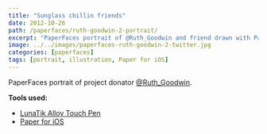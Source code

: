 ```yaml
---
title: "Sunglass chillin friends"
date: 2012-10-26
path: /paperfaces/ruth-goodwin-2-portrait/
excerpt: "PaperFaces portrait of @Ruth_Goodwin and friend drawn with Paper for iOS on an iPad."
image: ../../images/paperfaces-ruth-goodwin-2-twitter.jpg
categories: [paperfaces]
tags: [portrait, illustration, Paper for iOS]
---
```


PaperFaces portrait of project donator [@Ruth_Goodwin](https://twitter.com/Ruth_Goodwin).

**Tools used:**

- [LunaTik Alloy Touch Pen](https://www.amazon.com/gp/product/B00821TR7G/ref=as_li_ss_tl?ie=UTF8&tag=mademist-20&linkCode=as2&camp=1789&creative=390957&creativeASIN=B00821TR7G)
- [Paper for iOS](https://paper.bywetransfer.com/)
